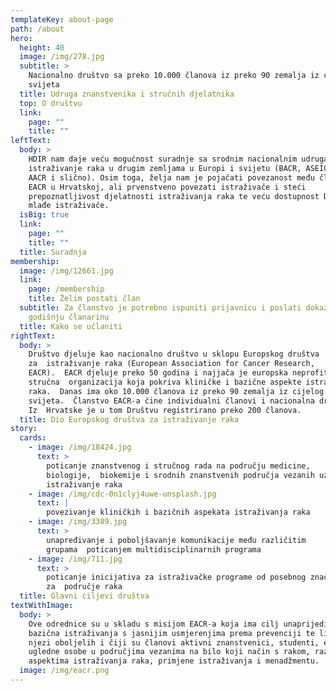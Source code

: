 ```yaml
---
templateKey: about-page
path: /about
hero:
  height: 40
  image: /img/278.jpg
  subtitle: >
    Nacionalno društvo sa preko 10.000 članova iz preko 90 zemalja iz cijelog
    svijeta
  title: Udruga znanstvenika i stručnih djelatnika
  top: O društvu
  link:
    page: ""
    title: ""
leftText:
  body: >
    HDIR nam daje veću mogućnost suradnje sa srodnim nacionalnim udrugama za
    istraživanje raka u drugim zemljama u Europi i svijetu (BACR, ASEICA, MOT,
    AACR i slično). Osim toga, želja nam je pojačati povezanost među članovima
    EACR u Hrvatskoj, ali prvenstveno povezati istraživače i steći
    prepoznatljivost djelatnosti istraživanja raka te veću dostupnost Društva za
    mlađe istraživače.
  isBig: true
  link:
    page: ""
    title: ""
  title: Suradnja
membership:
  image: /img/12661.jpg
  link:
    page: /membership
    title: Želim postati član
  subtitle: Za članstvo je potrebno ispuniti prijavnicu i poslati dokaz uplate za
    godišnju članarinu
  title: Kako se učlaniti
rightText:
  body: >
    Društvo djeluje kao nacionalno društvo u sklopu Europskog društva
    za  istraživanje raka (European Association for Cancer Research,
    EACR).  EACR djeluje preko 50 godina i najjača je europska neprofitna
    stručna  organizacija koja pokriva kliničke i bazične aspekte istraživanja
    raka.  Danas ima oko 10.000 članova iz preko 90 zemalja iz cijelog
    svijeta.  Članstvo EACR-a čine individualni članovi i nacionalna društva.
    Iz  Hrvatske je u tom Društvu registrirano preko 200 članova.
  title: Dio Europskog društva za istraživanje raka
story:
  cards:
    - image: /img/18424.jpg
      text: >
        poticanje znanstvenog i stručnog rada na području medicine,
        biologije,  biokemije i srodnih znanstvenih područja vezanih uz
        istraživanje raka
    - image: /img/cdc-0n1clyj4uwe-unsplash.jpg
      text: |
        povezivanje kliničkih i bazičnih aspekata istraživanja raka
    - image: /img/3389.jpg
      text: >
        unapređivanje i poboljšavanje komunikacije među različitim
        grupama  poticanjem multidisciplinarnih programa
    - image: /img/711.jpg
      text: >
        poticanje inicijativa za istraživačke programe od posebnog značaja
        za  područje raka
  title: Glavni ciljevi društva
textWithImage:
  body: >
    Ove odrednice su u skladu s misijom EACR-a koja ima cilj unaprijediti
    bazična istraživanja s jasnijim usmjerenjima prema prevenciji te liječenju i
    njezi oboljelih i čiji su članovi aktivni znanstvenici, studenti, emeriti,
    ugledne osobe u područjima vezanima na bilo koji način s rakom, različitim
    aspektima istraživanja raka, primjene istraživanja i menadžmentu.
  image: /img/eacr.png
---
```

